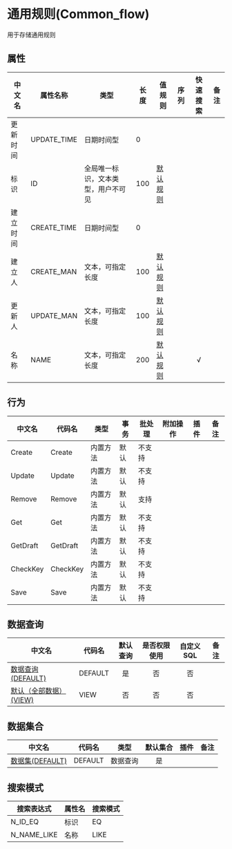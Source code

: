 # 通用规则(Common_flow)  <!-- {docsify-ignore-all} -->

用于存储通用规则

## 属性
|    中文名 | 属性名称           | 类型     | 长度     |值规则   |  序列     | 快速搜索     |  备注  |
| --------   |------------| -----  | -----  | ----- | -----  | :---:   |  -------- |
|更新时间|UPDATE_TIME|日期时间型|0|||||
|标识|ID|全局唯一标识，文本类型，用户不可见|100|[默认规则](module/Base/Common_flow/value_rule/Id#default)||||
|建立时间|CREATE_TIME|日期时间型|0|||||
|建立人|CREATE_MAN|文本，可指定长度|100|[默认规则](module/Base/Common_flow/value_rule/Create_man#default)||||
|更新人|UPDATE_MAN|文本，可指定长度|100|[默认规则](module/Base/Common_flow/value_rule/Update_man#default)||||
|名称|NAME|文本，可指定长度|200|[默认规则](module/Base/Common_flow/value_rule/Name#default)||√||


## 行为
| 中文名    | 代码名    | 类型    | 事务   | 批处理   | 附加操作  | 插件    |  备注  |
| -------- |---------- |----------- |------------|----------|---------| ----- | ----- |
|Create|Create|内置方法|默认|不支持||||
|Update|Update|内置方法|默认|不支持||||
|Remove|Remove|内置方法|默认|支持||||
|Get|Get|内置方法|默认|不支持||||
|GetDraft|GetDraft|内置方法|默认|不支持||||
|CheckKey|CheckKey|内置方法|默认|不支持||||
|Save|Save|内置方法|默认|不支持||||




## 数据查询
| 中文名    | 代码名    | 默认查询 | 是否权限使用 | 自定义SQL |  备注|
| --------  | --------   | :---:  | :---:  | :---:  |----- |
|[数据查询(DEFAULT)](module/Base/Common_flow/query/Default)|DEFAULT|是|否 |否 ||
|[默认（全部数据）(VIEW)](module/Base/Common_flow/query/View)|VIEW|否|否 |否 ||


## 数据集合
| 中文名  | 代码名  | 类型 | 默认集合 |   插件|   备注|
| --------  | --------   | --------   | :---:   | ----- |----- |
|[数据集(DEFAULT)](module/Base/Common_flow/dataset/Default)|DEFAULT|数据查询|是|||




## 搜索模式
|   搜索表达式   |    属性名    |    搜索模式        |
| -------- |------------|------------|
|N_ID_EQ|标识|EQ|
|N_NAME_LIKE|名称|LIKE|




